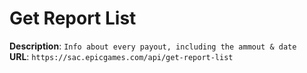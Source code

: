 # Get Report List

**Description**: `Info about every payout, including the ammout & date` \
**URL**: `https://sac.epicgames.com/api/get-report-list`
